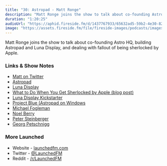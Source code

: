```yaml
---
title: "30: Astropad - Matt Ronge"
description: "Matt Ronge joins the show to talk about co-founding Astro HQ, building Astropad and Luna Display, and dealing with fallout of being sherlocked by Apple."
duration: "1:20:25"
audioUrl: "https://aphid.fireside.fm/d/1437767933/65632ad5-59b2-4e30-82d1-13845dce07dd/55612b66-bd95-4603-86a9-902964ab5f78.mp3"
image: "https://assets.fireside.fm/file/fireside-images/podcasts/images/6/65632ad5-59b2-4e30-82d1-13845dce07dd/episodes/5/55612b66-bd95-4603-86a9-902964ab5f78/cover.jpg?v=1"
---
```


<p>Matt Ronge joins the show to talk about co-founding Astro HQ, building Astropad and Luna Display, and dealing with fallout of being sherlocked by Apple.</p>

<h3>Links &amp; Show Notes</h3>

<ul>
<li><a href="https://twitter.com/mronge" rel="nofollow">Matt on Twitter</a></li>
<li><a href="https://astropad.com" rel="nofollow">Astropad</a></li>
<li><a href="https://astropad.com/product/lunadisplay/" rel="nofollow">Luna Display</a></li>
<li><a href="https://astropad.com/sherlocked-by-apple/" rel="nofollow">What to Do When You Get Sherlocked by Apple (blog post)</a></li>
<li><a href="https://www.kickstarter.com/projects/767721702/luna-display" rel="nofollow">Luna Display Kickstarter</a></li>
<li><a href="https://astropad.com/projectblue/" rel="nofollow">Project Blue (Astropad on Windows</a></li>
<li><a href="https://twitter.com/FogleBird" rel="nofollow">Michael Fogleman</a></li>
<li><a href="https://twitter.com/NoelFB" rel="nofollow">Noel Berry</a></li>
<li><a href="https://twitter.com/steipete" rel="nofollow">Peter Steinberger</a></li>
<li><a href="https://twitter.com/georgpetschnigg" rel="nofollow">Georg Petschnigg</a></li>
</ul>

<h3>More Launched</h3>

<ul>
<li>Website - <a href="https://launchedfm.com" rel="nofollow">launchedfm.com</a></li>
<li>Twitter - <a href="https://twitter.com/launchedfm" rel="nofollow">@LaunchedFM</a></li>
<li>Reddit - <a href="https://www.reddit.com/r/LaunchedFM/" rel="nofollow">/r/LaunchedFM</a></li>
</ul>
